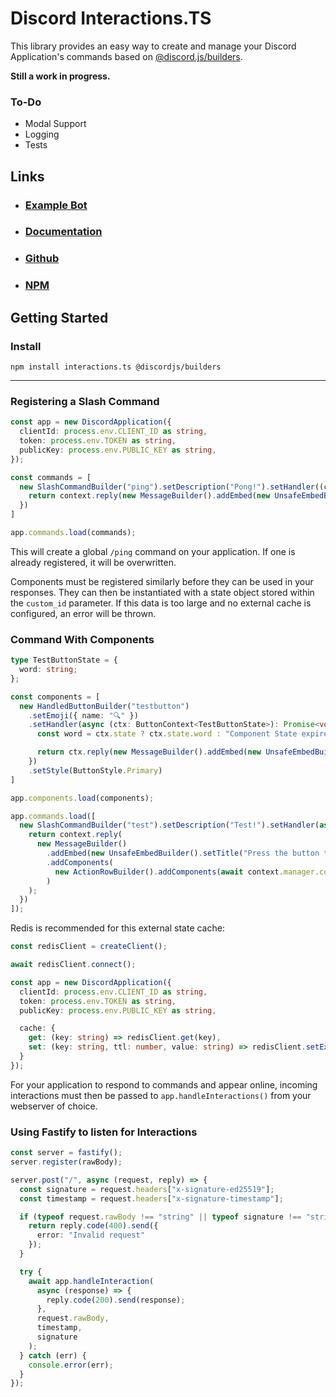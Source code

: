 # Discord Interactions.TS

This library provides an easy way to create and manage your Discord Application's commands based on [@discord.js/builders](https://github.com/discordjs/discord.js/tree/main/packages/builders/).

**Still a work in progress.**

### To-Do
 - Modal Support
 - Logging
 - Tests

## Links 
 - ### [Example Bot](https://github.com/ssMMiles/bot-template)
 - ### [Documentation](https://interactions-ts.pages.dev/)
 - ### [Github](https://github.com/ssMMiles/interactions.ts)
 - ### [NPM](https://www.npmjs.com/package/interactions.ts)

## Getting Started

### Install

`npm install interactions.ts @discordjs/builders`

---------------------------------------------------------------------------------------------------------------------

### Registering a Slash Command

```typescript
const app = new DiscordApplication({
  clientId: process.env.CLIENT_ID as string,
  token: process.env.TOKEN as string,
  publicKey: process.env.PUBLIC_KEY as string,
});

const commands = [
  new SlashCommandBuilder("ping").setDescription("Pong!").setHandler((context) => {
    return context.reply(new MessageBuilder().addEmbed(new UnsafeEmbedBuilder().setTitle("Pong!")));
  })
]

app.commands.load(commands);
```

This will create a global `/ping` command on your application. If one is already registered, it will be overwritten.

Components must be registered similarly before they can be used in your responses. They can then be instantiated with a state object stored within the `custom_id` parameter. If this data is too large and no external cache is configured, an error will be thrown.

### Command With Components

```typescript
type TestButtonState = {
  word: string;
};

const components = [
  new HandledButtonBuilder("testbutton")
    .setEmoji({ name: "🔍" })
    .setHandler(async (ctx: ButtonContext<TestButtonState>): Promise<void> => {
      const word = ctx.state ? ctx.state.word : "Component State expired";

      return ctx.reply(new MessageBuilder().addEmbed(new UnsafeEmbedBuilder().setTitle(word)));
    })
    .setStyle(ButtonStyle.Primary)
]

app.components.load(components);

app.commands.load([
  new SlashCommandBuilder("test").setDescription("Test!").setHandler(async (context) => {
    return context.reply(
      new MessageBuilder()
        .addEmbed(new UnsafeEmbedBuilder().setTitle("Press the button to update the message!"))
        .addComponents(
          new ActionRowBuilder().addComponents(await context.manager.components.createInstance("testbutton", { word: "Surprise!" }))
        )
    );
  })
]);

```

Redis is recommended for this external state cache:

```typescript
const redisClient = createClient();

await redisClient.connect();

const app = new DiscordApplication({
  clientId: process.env.CLIENT_ID as string,
  token: process.env.TOKEN as string,
  publicKey: process.env.PUBLIC_KEY as string,

  cache: {
    get: (key: string) => redisClient.get(key),
    set: (key: string, ttl: number, value: string) => redisClient.setEx(key, ttl, value)
  }
});
```

For your application to respond to commands and appear online, incoming interactions must then be passed to `app.handleInteractions()` from your webserver of choice.

### Using Fastify to listen for Interactions

```typescript
const server = fastify();
server.register(rawBody);

server.post("/", async (request, reply) => {
  const signature = request.headers["x-signature-ed25519"];
  const timestamp = request.headers["x-signature-timestamp"];

  if (typeof request.rawBody !== "string" || typeof signature !== "string" || typeof timestamp !== "string") {
    return reply.code(400).send({
      error: "Invalid request"
    });
  }

  try {
    await app.handleInteraction(
      async (response) => {
        reply.code(200).send(response);
      },
      request.rawBody,
      timestamp,
      signature
    );
  } catch (err) {
    console.error(err);
  }
});
```